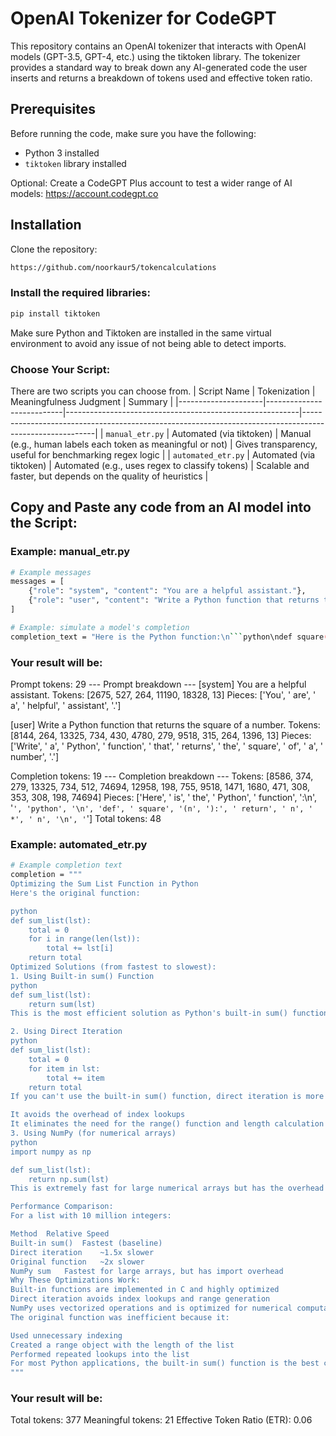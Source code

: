 # OpenAI Tokenizer for CodeGPT

This repository contains an OpenAI tokenizer that interacts with OpenAI models (GPT-3.5, GPT-4, etc.) using the tiktoken library. The tokenizer provides a standard way to break down any AI-generated code the user inserts and returns a breakdown of tokens used and effective token ratio.

## Prerequisites

Before running the code, make sure you have the following:

- Python 3 installed
- `tiktoken` library installed

Optional: 
Create a CodeGPT Plus account to test a wider range of AI models: https://account.codegpt.co

## Installation

Clone the repository:

```bash
https://github.com/noorkaur5/tokencalculations
```

### Install the required libraries:

```bash
pip install tiktoken
```

Make sure Python and Tiktoken are installed in the same virtual environment to avoid any issue of not being able to detect imports.

### Choose Your Script:

There are two scripts you can choose from.
| Script Name        | Tokenization              | Meaningfulness Judgment                                  | Summary                                                                                                |
|---------------------|---------------------------|----------------------------------------------------------|--------------------------------------------------------------------------------------------------------|
| `manual_etr.py`    | Automated (via tiktoken) | Manual (e.g., human labels each token as meaningful or not) | Gives transparency, useful for benchmarking regex logic                                                 |
| `automated_etr.py` | Automated (via tiktoken) | Automated (e.g., uses regex to classify tokens)         | Scalable and faster, but depends on the quality of heuristics                                          |

## Copy and Paste any code from an AI model into the Script:

### Example: manual_etr.py
```bash
# Example messages
messages = [
    {"role": "system", "content": "You are a helpful assistant."},
    {"role": "user", "content": "Write a Python function that returns the square of a number."}
]

# Example: simulate a model's completion
completion_text = "Here is the Python function:\n```python\ndef square(n): return n * n\n```"
```
### Your result will be:
Prompt tokens: 29
--- Prompt breakdown ---
[system] You are a helpful assistant.
Tokens: [2675, 527, 264, 11190, 18328, 13]
Pieces: ['You', ' are', ' a', ' helpful', ' assistant', '.']

[user] Write a Python function that returns the square of a number.
Tokens: [8144, 264, 13325, 734, 430, 4780, 279, 9518, 315, 264, 1396, 13]
Pieces: ['Write', ' a', ' Python', ' function', ' that', ' returns', ' the', ' square', ' of', ' a', ' number', '.']

Completion tokens: 19
--- Completion breakdown ---
Tokens: [8586, 374, 279, 13325, 734, 512, 74694, 12958, 198, 755, 9518, 1471, 1680, 471, 308, 353, 308, 198, 74694]
Pieces: ['Here', ' is', ' the', ' Python', ' function', ':\n', '```', 'python', '\n', 'def', ' square', '(n', '):', ' return', ' n', ' *', ' n', '\n', '```']
Total tokens: 48

### Example: automated_etr.py
```bash
# Example completion text
completion = """
Optimizing the Sum List Function in Python
Here's the original function:

python
def sum_list(lst):
    total = 0
    for i in range(len(lst)):
        total += lst[i]
    return total
Optimized Solutions (from fastest to slowest):
1. Using Built-in sum() Function
python
def sum_list(lst):
    return sum(lst)
This is the most efficient solution as Python's built-in sum() function is implemented in C and highly optimized.

2. Using Direct Iteration
python
def sum_list(lst):
    total = 0
    for item in lst:
        total += item
    return total
If you can't use the built-in sum() function, direct iteration is more efficient than using indices because:

It avoids the overhead of index lookups
It eliminates the need for the range() function and length calculation
3. Using NumPy (for numerical arrays)
python
import numpy as np

def sum_list(lst):
    return np.sum(lst)
This is extremely fast for large numerical arrays but has the overhead of importing NumPy.

Performance Comparison:
For a list with 10 million integers:

Method	Relative Speed
Built-in sum()	Fastest (baseline)
Direct iteration	~1.5x slower
Original function	~2x slower
NumPy sum	Fastest for large arrays, but has import overhead
Why These Optimizations Work:
Built-in functions are implemented in C and highly optimized
Direct iteration avoids index lookups and range generation
NumPy uses vectorized operations and is optimized for numerical computations
The original function was inefficient because it:

Used unnecessary indexing
Created a range object with the length of the list
Performed repeated lookups into the list
For most Python applications, the built-in sum() function is the best choice for summing a list.
"""
```

### Your result will be:
Total tokens: 377
Meaningful tokens: 21
Effective Token Ratio (ETR): 0.06

